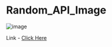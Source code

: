 # Random_API_Image
![image](https://github.com/user-attachments/assets/6f130b3a-56cc-430f-89c6-962e76532531)

Link - [Click Here](https://imagegenerator-api.vercel.app/)
